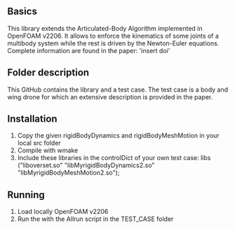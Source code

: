 ## Basics
This library extends the Articulated-Body Algorithm implemented in OpenFOAM v2206. 
It allows to enforce the kinematics of some joints of a multibody system while the rest is driven by the Newton-Euler equations. 
Complete information are found in the paper: 'insert doi'

## Folder description
This GitHub contains the library and a test case. The test case is a body and wing drone for which an extensive description is provided in the paper. 

## Installation
1. Copy the given rigidBodyDynamics and rigidBodyMeshMotion in your local src folder
2. Compile with wmake 
3. Include these libraries in the controlDict of your own test case:
   libs           ("liboverset.so" "libMyrigidBodyDynamics2.so" "libMyrigidBodyMeshMotion2.so");

## Running
1. Load locally OpenFOAM v2206
2. Run the with the Allrun script in the TEST_CASE folder 
